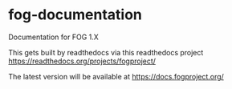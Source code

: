 # fog-documentation
Documentation for FOG 1.X

This gets built by readthedocs via this readthedocs project https://readthedocs.org/projects/fogproject/

The latest version will be available at https://docs.fogproject.org/
